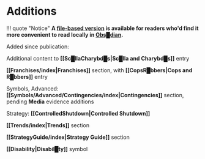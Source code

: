 # Additions

!!! quote "Notice"
    **A [file-based version](Lexicon-2023-04-16.zip) is available for readers who'd find it more convenient to read locally in [Obs█dian](https://obsidian.md/).**


Added since publication:

Additional content to **[[Sc█llaCharybd█s|Sc█lla and Charybd█s]]** entry

**[[Franchises/index|Franchises]]** section, with **[[CopsR█bbers|Cops and R█bbers]]** entry

Symbols, Advanced: **[[Symbols/Advanced/Contingencies/index|Contingencies]]** section, pending **Media** evidence additions

Strategy: **[[ControlledShutdown|Controlled Shutdown]]**

**[[Trends/index|Trends]]** section

**[[StrategyGuide/index|Strategy Guide]]** section

**[[Disability|Disabil█ty]]** symbol